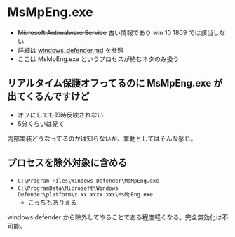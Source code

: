 # MsMpEng.exe
- ~~Microsoft Antimalware Service~~ 古い情報であり win 10 1809 では該当しない
- 詳細は [windows_defender.md](windows_defender.md) を参照
- ここは MsMpEng.exe というプロセスが絡むネタのみ扱う

## リアルタイム保護オフってるのに MsMpEng.exe が出てくるんですけど
- オフにしても即時反映されない
- 5分くらいは見て

内部実装どうなってるのかは知らないが、挙動としてはそんな感じ。

## プロセスを除外対象に含める
- `C:\Program Files\Windows Defender\MsMpEng.exe`
- `C:\ProgramData\Microsoft\Windows Defender\platform\x.xx.xxxx.xxx\MsMpEng.exe`
    - こっちもありえる

windows defender から除外してやることである程度軽くなる。完全無効化は不可能。
